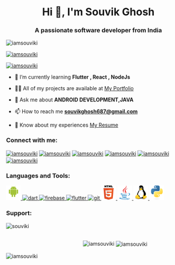 <h1 align="center">Hi 👋, I'm Souvik Ghosh</h1>
<h3 align="center">A passionate software developer from India</h3>

<p align="left"> <img src="https://komarev.com/ghpvc/?username=iamsouviki&label=Profile%20views&color=0e75b6&style=flat" alt="iamsouviki" /> </p>

<p align="left"> <a href="https://github.com/ryo-ma/github-profile-trophy"><img src="https://github-profile-trophy.vercel.app/?username=iamsouviki" alt="iamsouviki" /></a> </p>

<p align="left"> <a href="https://twitter.com/iamsouviki" target="blank"><img src="https://img.shields.io/twitter/follow/iamsouviki?logo=twitter&style=for-the-badge" alt="iamsouviki" /></a> </p>

- 🌱 I’m currently learning **Flutter , React , NodeJs**

- 👨‍💻 All of my projects are available at [  My Portfolio  ](https://souvikportfolio.web.app)

- 💬 Ask me about **ANDROID DEVELOPMENT,JAVA**

- 📫 How to reach me **souvikghosh687@gmail.com**
- 📄 Know about my experiences [    My Resume  ](https://drive.google.com/file/d/1qv0c9WHFYHNGM4U5ccnKkrHo6AkvMYfz/view?usp=sharing)

<h3 align="left">Connect with me:</h3>
<p align="left">
<a href="https://twitter.com/iamsouviki" target="blank"><img align="center" src="https://image.flaticon.com/icons/png/128/733/733579.png" alt="iamsouviki" height="30" width="40" /></a>
<a href="https://linkedin.com/in/iamsouviki" target="blank"><img align="center" src="https://image.flaticon.com/icons/png/128/174/174857.png" alt="iamsouviki" height="30" width="40" /></a>
<a href="https://fb.com/iamsouviki" target="blank"><img align="center" src="https://image.flaticon.com/icons/png/128/733/733547.png" alt="iamsouviki" height="30" width="40" /></a>
<a href="https://instagram.com/iamsouviki" target="blank"><img align="center" src="https://image.flaticon.com/icons/png/128/2111/2111463.png" alt="iamsouviki" height="30" width="40" /></a>
<a href="https://codeforces.com/profile/iamsouviki" target="blank"><img align="center" src="https://cdn.jsdelivr.net/npm/simple-icons@3.0.1/icons/codeforces.svg" alt="iamsouviki" height="30" width="40" /></a>
<a href="https://discord.gg/iamsouviki" target="blank"><img align="center" src="https://image.flaticon.com/icons/png/128/2111/2111370.png" alt="iamsouviki" height="30" width="40" /></a>
</p>

<h3 align="left">Languages and Tools:</h3>
<p align="left"> <a href="https://developer.android.com" target="_blank"> <img src="https://raw.githubusercontent.com/devicons/devicon/master/icons/android/android-original-wordmark.svg" alt="android" width="40" height="40"/><a href="https://dart.dev" target="_blank"> <img src="https://www.vectorlogo.zone/logos/dartlang/dartlang-icon.svg" alt="dart" width="40" height="40"/> </a> <a href="https://firebase.google.com/" target="_blank"> <img src="https://www.vectorlogo.zone/logos/firebase/firebase-icon.svg" alt="firebase" width="40" height="40"/> </a> <a href="https://flutter.dev" target="_blank"> <img src="https://www.vectorlogo.zone/logos/flutterio/flutterio-icon.svg" alt="flutter" width="40" height="40"/> </a> <a href="https://git-scm.com/" target="_blank"> <img src="https://www.vectorlogo.zone/logos/git-scm/git-scm-icon.svg" alt="git" width="40" height="40"/> </a> <a href="https://www.w3.org/html/" target="_blank"> <img src="https://raw.githubusercontent.com/devicons/devicon/master/icons/html5/html5-original-wordmark.svg" alt="html5" width="40" height="40"/> </a> <a href="https://www.java.com" target="_blank"> <img src="https://raw.githubusercontent.com/devicons/devicon/master/icons/java/java-original.svg" alt="java" width="40" height="40"/> </a> <a href="https://www.linux.org/" target="_blank"> <img src="https://raw.githubusercontent.com/devicons/devicon/master/icons/linux/linux-original.svg" alt="linux" width="40" height="40"/> </a> <a href="https://www.python.org" target="_blank"> <img src="https://raw.githubusercontent.com/devicons/devicon/master/icons/python/python-original.svg" alt="python" width="40" height="40"/> </a> </p>

<h3 align="left">Support:</h3>
<p><a href="https://www.buymeacoffee.com/souviki"> <img align="left" src="https://cdn.buymeacoffee.com/buttons/v2/default-yellow.png" height="50" width="210" alt="souviki" /></a></p><br><br>

<p><img align="left" src="https://github-readme-stats.vercel.app/api/top-langs?username=iamsouviki&show_icons=true&locale=en&layout=compact" alt="iamsouviki" /></p>

<p>&nbsp;<img align="center" src="https://github-readme-stats.vercel.app/api?username=iamsouviki&show_icons=true&locale=en" alt="iamsouviki" /></p>

<p><img align="center" src="https://github-readme-streak-stats.herokuapp.com/?user=iamsouviki&" alt="iamsouviki" /></p>
